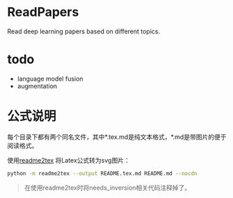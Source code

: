 # ReadPapers

Read deep learning papers based on different topics.

# todo

- language model fusion
- augmentation

# 公式说明
  
每个目录下都有两个同名文件，其中\*.tex.md是纯文本格式，\*.md是带图片的便于阅读格式。

使用[readme2tex](https://github.com/leegao/readme2tex) 将Latex公式转为svg图片：

```bash
python -m readme2tex --output README.tex.md README.md --nocdn
```

> 在使用readme2tex时将needs_inversion相关代码注释掉了。
